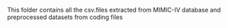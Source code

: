 This folder contains all the csv.files extracted from MIMIC-IV database and preprocessed datasets from coding files
